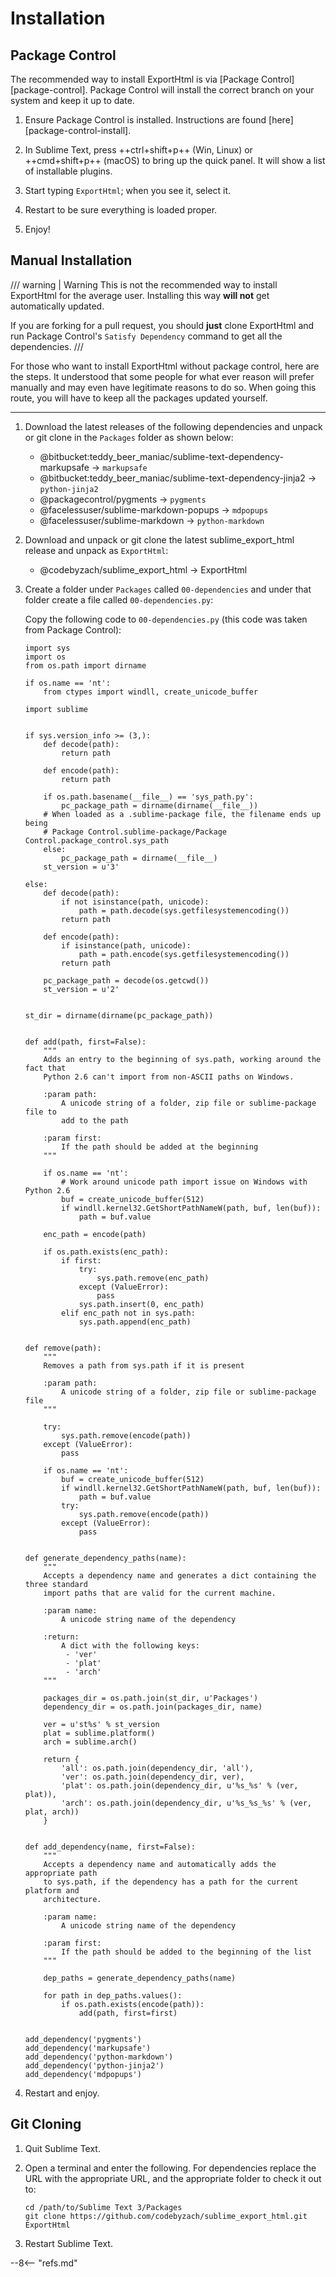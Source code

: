 # Installation

## Package Control

The recommended way to install ExportHtml is via [Package Control][package-control].  Package Control will install the
correct branch on your system and keep it up to date.

1.  Ensure Package Control is installed.  Instructions are found [here][package-control-install].

2.  In Sublime Text, press ++ctrl+shift+p++ (Win, Linux) or ++cmd+shift+p++ (macOS) to bring up the quick panel.  It will
show a list of installable plugins.

3.  Start typing `ExportHtml`; when you see it, select it.

4.  Restart to be sure everything is loaded proper.

5.  Enjoy!

## Manual Installation

/// warning | Warning
This is not the recommended way to install ExportHtml for the average user.  Installing this way **will not** get
automatically updated.

If you are forking for a pull request, you should **just** clone ExportHtml and run Package Control's
`Satisfy Dependency` command to get all the dependencies.
///

For those who want to install ExportHtml without package control, here are the steps.  It understood that some people
for what ever reason will prefer manually and may even have legitimate reasons to do so.  When going this route, you
will have to keep all the packages updated yourself.

---

1.  Download the latest releases of the following dependencies and unpack or git clone in the `Packages` folder as shown
    below:

    -   @bitbucket:teddy_beer_maniac/sublime-text-dependency-markupsafe -> `markupsafe`
    -   @bitbucket:teddy_beer_maniac/sublime-text-dependency-jinja2 -> `python-jinja2`
    -   @packagecontrol/pygments -> `pygments`
    -   @facelessuser/sublime-markdown-popups -> `mdpopups`
    -   @facelessuser/sublime-markdown -> `python-markdown`

2. Download and unpack or git clone the latest sublime_export_html release and unpack as `ExportHtml`:

    -   @codebyzach/sublime_export_html -> ExportHtml

3.  Create a folder under `Packages` called `00-dependencies` and under that folder create a file called
   `00-dependencies.py`:

    Copy the following code to `00-dependencies.py` (this code was taken from Package Control):

    ```{.py3 .md-max-height}
    import sys
    import os
    from os.path import dirname

    if os.name == 'nt':
        from ctypes import windll, create_unicode_buffer

    import sublime


    if sys.version_info >= (3,):
        def decode(path):
            return path

        def encode(path):
            return path

        if os.path.basename(__file__) == 'sys_path.py':
            pc_package_path = dirname(dirname(__file__))
        # When loaded as a .sublime-package file, the filename ends up being
        # Package Control.sublime-package/Package Control.package_control.sys_path
        else:
            pc_package_path = dirname(__file__)
        st_version = u'3'

    else:
        def decode(path):
            if not isinstance(path, unicode):
                path = path.decode(sys.getfilesystemencoding())
            return path

        def encode(path):
            if isinstance(path, unicode):
                path = path.encode(sys.getfilesystemencoding())
            return path

        pc_package_path = decode(os.getcwd())
        st_version = u'2'


    st_dir = dirname(dirname(pc_package_path))


    def add(path, first=False):
        """
        Adds an entry to the beginning of sys.path, working around the fact that
        Python 2.6 can't import from non-ASCII paths on Windows.

        :param path:
            A unicode string of a folder, zip file or sublime-package file to
            add to the path

        :param first:
            If the path should be added at the beginning
        """

        if os.name == 'nt':
            # Work around unicode path import issue on Windows with Python 2.6
            buf = create_unicode_buffer(512)
            if windll.kernel32.GetShortPathNameW(path, buf, len(buf)):
                path = buf.value

        enc_path = encode(path)

        if os.path.exists(enc_path):
            if first:
                try:
                    sys.path.remove(enc_path)
                except (ValueError):
                    pass
                sys.path.insert(0, enc_path)
            elif enc_path not in sys.path:
                sys.path.append(enc_path)


    def remove(path):
        """
        Removes a path from sys.path if it is present

        :param path:
            A unicode string of a folder, zip file or sublime-package file
        """

        try:
            sys.path.remove(encode(path))
        except (ValueError):
            pass

        if os.name == 'nt':
            buf = create_unicode_buffer(512)
            if windll.kernel32.GetShortPathNameW(path, buf, len(buf)):
                path = buf.value
            try:
                sys.path.remove(encode(path))
            except (ValueError):
                pass


    def generate_dependency_paths(name):
        """
        Accepts a dependency name and generates a dict containing the three standard
        import paths that are valid for the current machine.

        :param name:
            A unicode string name of the dependency

        :return:
            A dict with the following keys:
             - 'ver'
             - 'plat'
             - 'arch'
        """

        packages_dir = os.path.join(st_dir, u'Packages')
        dependency_dir = os.path.join(packages_dir, name)

        ver = u'st%s' % st_version
        plat = sublime.platform()
        arch = sublime.arch()

        return {
            'all': os.path.join(dependency_dir, 'all'),
            'ver': os.path.join(dependency_dir, ver),
            'plat': os.path.join(dependency_dir, u'%s_%s' % (ver, plat)),
            'arch': os.path.join(dependency_dir, u'%s_%s_%s' % (ver, plat, arch))
        }


    def add_dependency(name, first=False):
        """
        Accepts a dependency name and automatically adds the appropriate path
        to sys.path, if the dependency has a path for the current platform and
        architecture.

        :param name:
            A unicode string name of the dependency

        :param first:
            If the path should be added to the beginning of the list
        """

        dep_paths = generate_dependency_paths(name)

        for path in dep_paths.values():
            if os.path.exists(encode(path)):
                add(path, first=first)


    add_dependency('pygments')
    add_dependency('markupsafe')
    add_dependency('python-markdown')
    add_dependency('python-jinja2')
    add_dependency('mdpopups')
    ```

4.  Restart and enjoy.

## Git Cloning

1.  Quit Sublime Text.

2.  Open a terminal and enter the following.  For dependencies replace the URL with the appropriate URL, and the
    appropriate folder to check it out to:

    ```
    cd /path/to/Sublime Text 3/Packages
    git clone https://github.com/codebyzach/sublime_export_html.git ExportHtml
    ```

3.  Restart Sublime Text.

--8<-- "refs.md"
